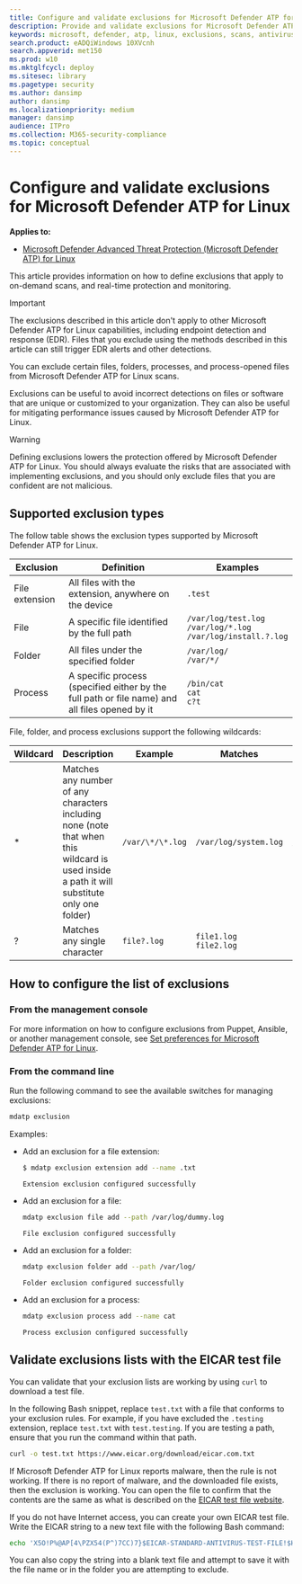 ```yaml
---
title: Configure and validate exclusions for Microsoft Defender ATP for Linux
description: Provide and validate exclusions for Microsoft Defender ATP for Linux. Exclusions can be set for files, folders, and processes.
keywords: microsoft, defender, atp, linux, exclusions, scans, antivirus
search.product: eADQiWindows 10XVcnh
search.appverid: met150
ms.prod: w10
ms.mktglfcycl: deploy
ms.sitesec: library
ms.pagetype: security
ms.author: dansimp
author: dansimp
ms.localizationpriority: medium
manager: dansimp
audience: ITPro
ms.collection: M365-security-compliance 
ms.topic: conceptual
---
```


# Configure and validate exclusions for Microsoft Defender ATP for Linux

**Applies to:**

- [Microsoft Defender Advanced Threat Protection (Microsoft Defender ATP) for Linux](microsoft-defender-atp-linux.md)

This article provides information on how to define exclusions that apply to on-demand scans, and real-time protection and monitoring.

> [!IMPORTANT]
> The exclusions described in this article don't apply to other Microsoft Defender ATP for Linux capabilities, including endpoint detection and response (EDR). Files that you exclude using the methods described in this article can still trigger EDR alerts and other detections.

You can exclude certain files, folders, processes, and process-opened files from Microsoft Defender ATP for Linux scans.

Exclusions can be useful to avoid incorrect detections on files or software that are unique or customized to your organization. They can also be useful for mitigating performance issues caused by Microsoft Defender ATP for Linux.

> [!WARNING]
> Defining exclusions lowers the protection offered by Microsoft Defender ATP for Linux. You should always evaluate the risks that are associated with implementing exclusions, and you should only exclude files that you are confident are not malicious.

## Supported exclusion types

The follow table shows the exclusion types supported by Microsoft Defender ATP for Linux.

Exclusion | Definition | Examples
---|---|---
File extension | All files with the extension, anywhere on the device | `.test`
File | A specific file identified by the full path | `/var/log/test.log`<br/>`/var/log/*.log`<br/>`/var/log/install.?.log`
Folder | All files under the specified folder | `/var/log/`<br/>`/var/*/`
Process | A specific process (specified either by the full path or file name) and all files opened by it | `/bin/cat`<br/>`cat`<br/>`c?t`

File, folder, and process exclusions support the following wildcards:

Wildcard | Description | Example | Matches | Does not match
---|---|---|---|---
\* |	Matches any number of any characters including none (note that when this wildcard is used inside a path it will substitute only one folder) | `/var/\*/\*.log` | `/var/log/system.log` | `/var/log/nested/system.log`
? | Matches any single character | `file?.log` | `file1.log`<br/>`file2.log` | `file123.log`

## How to configure the list of exclusions

### From the management console

For more information on how to configure exclusions from Puppet, Ansible, or another management console, see [Set preferences for Microsoft Defender ATP for Linux](linux-preferences.md).

### From the command line

Run the following command to see the available switches for managing exclusions:

```bash
mdatp exclusion
```

Examples:

- Add an exclusion for a file extension:

    ```bash
    $ mdatp exclusion extension add --name .txt
    ```
    ```Output
    Extension exclusion configured successfully
    ```

- Add an exclusion for a file:

    ```bash
    mdatp exclusion file add --path /var/log/dummy.log
    ```
    ```Output
    File exclusion configured successfully
    ```

- Add an exclusion for a folder:

    ```bash
    mdatp exclusion folder add --path /var/log/
    ```
    ```Output
    Folder exclusion configured successfully
    ```

- Add an exclusion for a process:

    ```bash
    mdatp exclusion process add --name cat
    ```
    ```Output    
    Process exclusion configured successfully
    ```

## Validate exclusions lists with the EICAR test file

You can validate that your exclusion lists are working by using `curl` to download a test file.

In the following Bash snippet, replace `test.txt` with a file that conforms to your exclusion rules. For example, if you have excluded the `.testing` extension, replace `test.txt` with `test.testing`. If you are testing a path, ensure that you run the command within that path.

```bash
curl -o test.txt https://www.eicar.org/download/eicar.com.txt
```

If Microsoft Defender ATP for Linux reports malware, then the rule is not working. If there is no report of malware, and the downloaded file exists, then the exclusion is working. You can open the file to confirm that the contents are the same as what is described on the [EICAR test file website](http://2016.eicar.org/86-0-Intended-use.html).

If you do not have Internet access, you can create your own EICAR test file. Write the EICAR string to a new text file with the following Bash command:

```bash
echo 'X5O!P%@AP[4\PZX54(P^)7CC)7}$EICAR-STANDARD-ANTIVIRUS-TEST-FILE!$H+H*' > test.txt
```

You can also copy the string into a blank text file and attempt to save it with the file name or in the folder you are attempting to exclude.
